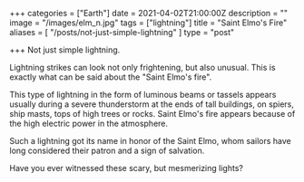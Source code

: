 +++
categories = ["Earth"]
date = 2021-04-02T21:00:00Z
description = ""
image = "/images/elm_n.jpg"
tags = ["lightning"]
title = "Saint Elmo's Fire"
aliases = [
"/posts/not-just-simple-lightning"
]
type = "post"

+++
Not just simple lightning.  
  
Lightning strikes can look not only frightening, but also unusual. This is exactly what can be said about the "Saint Elmo's fire".  
  
This type of lightning in the form of luminous beams or tassels appears usually during a severe thunderstorm at the ends of tall buildings, on spiers, ship masts, tops of high trees or rocks. Saint Elmo's fire appears because of the high electric power in the atmosphere.  
  
Such a lightning got its name in honor of the Saint Elmo, whom sailors have long considered their patron and a sign of salvation.  
  
Have you ever witnessed these scary, but mesmerizing lights?
